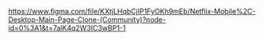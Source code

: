 https://www.figma.com/file/KXtjLHqbCjIP1FyOKh9mEb/Netflix-Mobile%2C-Desktop-Main-Page-Clone-(Community)?node-id=0%3A1&t=7alK4q2W3IC3wBP1-1
